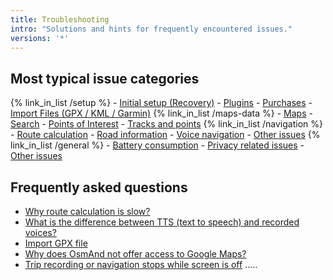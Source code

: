 ```yaml
---
title: Troubleshooting
intro: "Solutions and hints for frequently encountered issues."
versions: '*'
---
```


## Most typical issue categories

{% link_in_list /setup %}
    - [Initial setup (Recovery)](setup#initial-setup)
    - [Plugins](setup#plugins)
    - [Purchases](setup#purchases)
    - [Import Files (GPX / KML / Garmin)](setup#import-files)
{% link_in_list /maps-data %}
    - [Maps](maps-data#maps)
    - [Search](maps-data#search)
    - [Points of Interest](maps-data#points-of-interest)
    - [Tracks and points](maps-data#tracks-and-points)
{% link_in_list /navigation %}
    - [Route calculation](navigation#route-calculation)
    - [Road information](navigation#road-information)
    - [Voice navigation](navigation#voice-navigation)
    - [Other issues](navigation#other)
{% link_in_list /general %}
    - [Battery consumption](general#battery)
    - [Privacy related issues](/general#privacy)
    - [Other issues](general#other)
    

## Frequently asked questions

- [Why route calculation is slow?](navigation/#route-calculation-is-slow)
- [What is the difference between TTS (text to speech) and recorded voices?](navigation/#what-is-the-difference-between-tts-text-to-speech-and-recorded-voices)
- [Import GPX file](setup#i-have-a-gpx-file-how-do-i-get-it-into-osmand)
- [Why does OsmAnd not offer access to Google Maps?](maps-data#)
- [Trip recording or navigation stops while screen is off](general#)
.....



